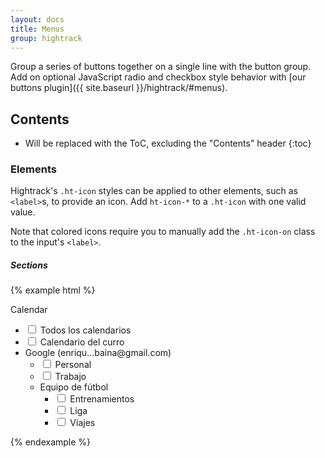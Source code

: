 ```yaml
---
layout: docs
title: Menus
group: hightrack
---
```


Group a series of buttons together on a single line with the button group. Add on optional JavaScript radio and checkbox style behavior with [our buttons plugin]({{ site.baseurl }}/hightrack/#menus).

## Contents

* Will be replaced with the ToC, excluding the "Contents" header
{:toc}

### Elements

Hightrack's `.ht-icon` styles can be applied to other elements, such as `<label>`s, to provide an icon. Add `ht-icon-*` to a `.ht-icon` with one valid value.

Note that colored icons require you to manually add the `.ht-icon-on` class to the input's `<label>`.

##### Sections

{% example html %}
<div class="ht-menu col-md-4">
	<div class="row ht-header ht-menu-element">
	  <div class="ht-category col-xs-10">Calendar</div>
	  <div class="col-xs-2">
	  	<label class="ht-icon ht-icon-dropdown ht-icon-on"></label>
	  </div>
	</div>
	<ul>
		<li>
			<div class="row">
				<div class="ht-menu-item col-xs-10">
					<div class="form-group">
					  <label class="custom-control custom-checkbox">
					    <input type="checkbox" class="custom-control-input">
					    <span class="custom-control-indicator ht-checkbox-calendar bg-color-ff0055"></span>
					    <span class="custom-control-description">Todos los calendarios</span>
					  </label>
					</div>
				</div>
				<div class="col-xs-2 ht-options">
					<label class="ht-icon ht-icon-options ht-icon-on"></label>
				</div>
			</div>
		</li>
		<li>
			<div class="row">
				<div class="ht-menu-item col-xs-10">
					<div class="form-group">
					  <label class="custom-control custom-checkbox">
					    <input type="checkbox" class="custom-control-input">
					    <span class="custom-control-indicator ht-checkbox-calendar bg-color-66b1e3"></span>
					    <span class="custom-control-description">Calendario del curro</span>
					  </label>
					</div>
				</div>
				<div class="col-xs-2 ht-options">
					<label class="ht-icon ht-icon-options ht-icon-on"></label>
				</div>
			</div>
		</li>
		<li class="ht-folder">
			<div class="row ht-header ht-menu-element">
			  <div class="col-xs-12"><label class="ht-icon ht-icon-folder ht-icon-on"></label> Google (enriqu...baina@gmail.com)</div>
			</div>
			<ul>
				<li>
					<div class="row">
						<div class="ht-menu-item col-xs-10">
							<div class="form-group">
							  <label class="custom-control custom-checkbox">
							    <input type="checkbox" class="custom-control-input">
							    <span class="custom-control-indicator ht-checkbox-calendar bg-color-66b1e3"></span>
							    <span class="custom-control-description">Personal</span>
							  </label>
							</div>
						</div>
						<div class="col-xs-2 ht-options">
							<label class="ht-icon ht-icon-options ht-icon-on"></label>
						</div>
					</div>
				</li>
				<li>
					<div class="row">
						<div class="ht-menu-item col-xs-10">
							<div class="form-group">
							  <label class="custom-control custom-checkbox">
							    <input type="checkbox" class="custom-control-input">
							    <span class="custom-control-indicator ht-checkbox-calendar bg-color-f6a501"></span>
							    <span class="custom-control-description">Trabajo</span>
							  </label>
							</div>
						</div>
						<div class="col-xs-2 ht-options">
							<label class="ht-icon ht-icon-options ht-icon-on"></label>
						</div>
					</div>
				</li>
				<li class="ht-folder">
					<div class="row ht-header ht-menu-element">
					  <div class="col-xs-12"><label class="ht-icon ht-icon-folder ht-icon-on"></label> Equipo de fútbol</div>
					</div>
					<ul>
						<li>
							<div class="row">
								<div class="ht-menu-item col-xs-10">
									<div class="form-group">
									  <label class="custom-control custom-checkbox">
									    <input type="checkbox" class="custom-control-input">
									    <span class="custom-control-indicator ht-checkbox-calendar bg-color-ff0055"></span>
									    <span class="custom-control-description">Entrenamientos</span>
									  </label>
									</div>
								</div>
								<div class="col-xs-2 ht-options">
									<label class="ht-icon ht-icon-options ht-icon-on"></label>
								</div>
							</div>
						</li>
						<li>
							<div class="row">
								<div class="ht-menu-item col-xs-10">
									<div class="form-group">
									  <label class="custom-control custom-checkbox">
									    <input type="checkbox" class="custom-control-input">
									    <span class="custom-control-indicator ht-checkbox-calendar bg-color-f6a501"></span>
									    <span class="custom-control-description">Liga</span>
									  </label>
									</div>
								</div>
								<div class="col-xs-2 ht-options">
									<label class="ht-icon ht-icon-options ht-icon-on"></label>
								</div>
							</div>
						</li>
						<li>
							<div class="row">
								<div class="ht-menu-item col-xs-10">
									<div class="form-group">
									  <label class="custom-control custom-checkbox">
									    <input type="checkbox" class="custom-control-input">
									    <span class="custom-control-indicator ht-checkbox-calendar bg-color-ff0055"></span>
									    <span class="custom-control-description">Viajes</span>
									  </label>
									</div>
								</div>
								<div class="col-xs-2 ht-options">
									<label class="ht-icon ht-icon-options ht-icon-on"></label>
								</div>
							</div>
						</li>
					</ul>
				</li>
			</ul>
		</li>
	</ul>
</div>
{% endexample %}


